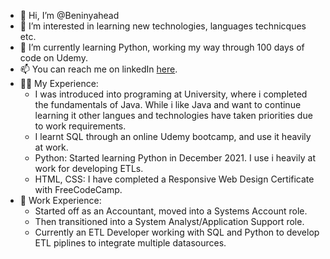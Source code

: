 - 👋 Hi, I’m @Beninyahead
- 👀 I’m interested in learning new technologies, languages technicques etc. 
- 🌱 I’m currently learning Python, working my way through 100 days of code on Udemy.
- 📫 You can reach me on linkedIn [here](https://www.linkedin.com/in/benjamin-emery-748399182/).
- 👨‍💻 My Experience: 
    * I was introduced into programing at University, where i completed the fundamentals of Java. While i like Java and want to continue learning it other langues and technologies have taken priorities due to work requirements.
    * I learnt SQL through an online Udemy bootcamp, and use it heavily at work. 
    * Python: Started learning Python in December 2021. I use i heavily at work for developing ETLs.
    * HTML, CSS: I have completed a Responsive Web Design Certificate with FreeCodeCamp.
- 🏢 Work Experience:
    * Started off as an Accountant, moved into a Systems Account role.
    * Then transitioned into a System Analyst/Application Support role.
    * Currently an ETL Developer working with SQL and Python to develop ETL piplines to integrate multiple datasources.
<!---
b3mery/b3mery is a ✨ special ✨ repository because its `README.md` (this file) appears on your GitHub profile.
You can click the Preview link to take a look at your changes.
--->
